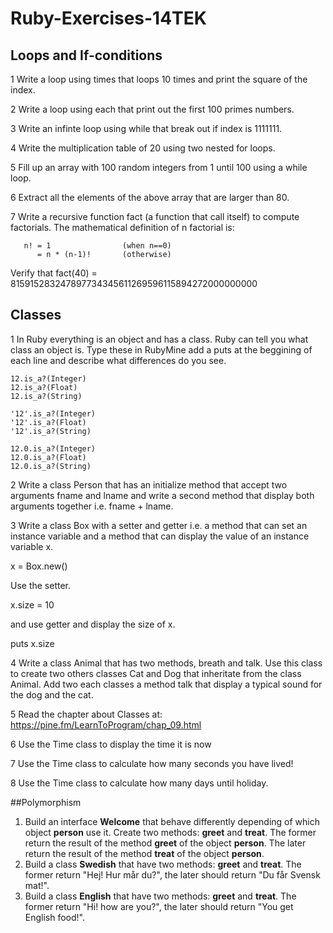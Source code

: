 # Ruby-Exercises-14TEK

## Loops and If-conditions

1 Write a loop using times that loops 10 times and print the square of the index. 

2 Write a loop using each that print out the first 100 primes numbers.

3 Write an infinte loop using while that break out if index is 1111111.

4 Write the multiplication table of 20 using two nested for loops.

5 Fill up an array with 100 random integers from 1 until 100 using a while loop. 

6 Extract all the elements of the above array that are larger than 80.

7 Write a recursive function fact (a function that call itself) to compute factorials. The mathematical definition of n factorial is:
```
   n! = 1                (when n==0)
      = n * (n-1)!       (otherwise)
```

Verify that fact(40) = 815915283247897734345611269596115894272000000000

## Classes

1 In Ruby everything is an object and has a class. Ruby can tell you what class an object is. Type these in RubyMine add a puts at the beggining of each line and describe what differences do you see.
```
12.is_a?(Integer)
12.is_a?(Float)
12.is_a?(String)

'12'.is_a?(Integer)
'12'.is_a?(Float)
'12'.is_a?(String)

12.0.is_a?(Integer)
12.0.is_a?(Float)
12.0.is_a?(String)
```
2 Write a class Person that has an initialize method that accept two arguments fname and lname and write a second method that display both arguments together i.e. fname + lname.

3 Write a class Box with a setter and getter i.e. a method that can set an instance variable and a method that can display the value of an instance variable x.

x = Box.new()

Use the setter.

x.size = 10

and use getter and display the size of x.

puts x.size

4 Write a class Animal that has two methods, breath and talk. Use this class to create two others classes Cat and Dog that inheritate from the class Animal. Add two each classes a method talk that display a typical sound for the dog and the cat.

5 Read the chapter about Classes at: https://pine.fm/LearnToProgram/chap_09.html

6 Use the Time class to display the time it is now

7 Use the Time class to calculate how many seconds you have lived!

8 Use the Time class to calculate how many days until holiday.


##Polymorphism

1. Build an interface **Welcome** that behave differently depending of which object **person** use it. Create two methods: **greet** and **treat**. The former return the result of the method **greet** of the object **person**. The later return the result of the method **treat** of the object **person**.
2. Build a class **Swedish** that have two methods: **greet** and **treat**. The former return "Hej! Hur mår du?", the later should return "Du får Svensk mat!".
3. Build a class **English** that have two methods: **greet** and **treat**. The former return "Hi! how are you?", the later should return "You get English food!".



